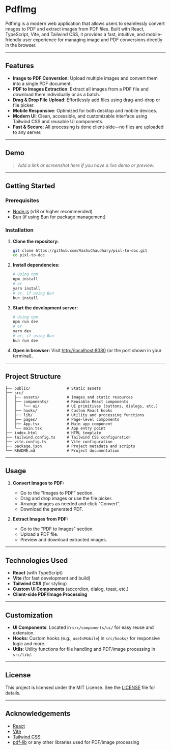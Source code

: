 # PdfImg

PdfImg is a modern web application that allows users to seamlessly convert images to PDF and extract images from PDF files. Built with React, TypeScript, Vite, and Tailwind CSS, it provides a fast, intuitive, and mobile-friendly user experience for managing image and PDF conversions directly in the browser.

---

## Features

- **Image to PDF Conversion**: Upload multiple images and convert them into a single PDF document.
- **PDF to Images Extraction**: Extract all images from a PDF file and download them individually or as a batch.
- **Drag & Drop File Upload**: Effortlessly add files using drag-and-drop or file picker.
- **Mobile Responsive**: Optimized for both desktop and mobile devices.
- **Modern UI**: Clean, accessible, and customizable interface using Tailwind CSS and reusable UI components.
- **Fast & Secure**: All processing is done client-side—no files are uploaded to any server.

---

## Demo

> _Add a link or screenshot here if you have a live demo or preview._

---

## Getting Started

### Prerequisites

- [Node.js](https://nodejs.org/) (v18 or higher recommended)
- [Bun](https://bun.sh/) (if using Bun for package management)

### Installation

1. **Clone the repository:**

   ```sh
   git clone https://github.com/VashuChaudhary/pixl-to-doc.git
   cd pixl-to-doc
   ```

2. **Install dependencies:**

   ```sh
   # Using npm
   npm install
   # or
   yarn install
   # or, if using Bun
   bun install
   ```

3. **Start the development server:**

   ```sh
   # Using npm
   npm run dev
   # or
   yarn dev
   # or, if using Bun
   bun run dev
   ```

4. **Open in browser:**
   Visit [http://localhost:8080](http://localhost:8080) (or the port shown in your terminal).

---

## Project Structure

```
├── public/                # Static assets
├── src/
│   ├── assets/            # Images and static resources
│   ├── components/        # Reusable React components
│   │   └── ui/            # UI primitives (buttons, dialogs, etc.)
│   ├── hooks/             # Custom React hooks
│   ├── lib/               # Utility and processing functions
│   ├── pages/             # Page-level components
│   ├── App.tsx            # Main app component
│   └── main.tsx           # App entry point
├── index.html             # HTML template
├── tailwind.config.ts     # Tailwind CSS configuration
├── vite.config.ts         # Vite configuration
├── package.json           # Project metadata and scripts
└── README.md              # Project documentation
```

---

## Usage

1. **Convert Images to PDF:**

   - Go to the "Images to PDF" section.
   - Drag and drop images or use the file picker.
   - Arrange images as needed and click "Convert".
   - Download the generated PDF.

2. **Extract Images from PDF:**
   - Go to the "PDF to Images" section.
   - Upload a PDF file.
   - Preview and download extracted images.

---

## Technologies Used

- **React** (with TypeScript)
- **Vite** (for fast development and build)
- **Tailwind CSS** (for styling)
- **Custom UI Components** (accordion, dialog, toast, etc.)
- **Client-side PDF/Image Processing**

---

## Customization

- **UI Components**: Located in `src/components/ui/` for easy reuse and extension.
- **Hooks**: Custom hooks (e.g., `useIsMobile`) in `src/hooks/` for responsive logic and more.
- **Utils**: Utility functions for file handling and PDF/image processing in `src/lib/`.

---

## License

This project is licensed under the MIT License. See the [LICENSE](LICENSE) file for details.

---

## Acknowledgements

- [React](https://react.dev/)
- [Vite](https://vitejs.dev/)
- [Tailwind CSS](https://tailwindcss.com/)
- [pdf-lib](https://pdf-lib.js.org/) or any other libraries used for PDF/image processing

